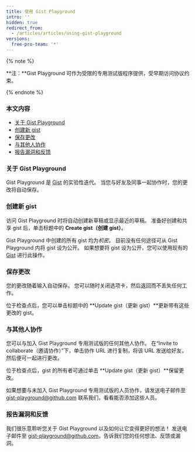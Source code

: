 ```yaml
---
title: 使用 Gist Playground
intro: ''
hidden: true
redirect_from:
  - /articles/articles/using-gist-playground
versions:
  free-pro-team: '*'
---
```


{% note %}

**注：**Gist Playground 可作为受限的专用测试版程序提供，受早期访问协议约束。

{% endnote %}

### 本文内容
- [关于 Gist Playground](#about-gist-playground)
- [创建新 gist](#creating-new-gists)
- [保存更改](#saving-your-changes)
- [与其他人协作](#collaborating-with-others)
- [报告漏洞和反馈](#reporting-bugs-and-feedback)

### 关于 Gist Playground
Gist Playground 是 [Gist](https://gist.github.com/) 的实验性迭代。 当您与好友及同事一起协作时，您的更改将自动保存。

### 创建新 gist
访问 Gist Playground 时将自动创建新草稿或显示最近的草稿。 准备好创建和共享 gist 后，单击标题中的 **Create gist（创建 gist）**。

Gist Playground 中创建的所有 gist 均为*机密*。 目前没有任何途径可从 Gist Playground 内将 gist 设为公开。 如果想要将 gist 设为公开，您可以使用现有的 [Gist](https://gist.github.com/) 进行此操作。

### 保存更改
您的更改随着输入自动保存。 您可以随时关闭选项卡，然后返回而不丢失任何工作。

位于检查点后，您可以单击标题中的 **Update gist（更新 gist）**更新带有这些更改的 gist。

### 与其他人协作
您可以与加入 Gist Playground 专用测试版的任何其他人协作。 在“Invite to collaborate（邀请协作）”下，单击协作 URL 进行复制，将该 URL 发送给好友，然后便可一起进行更改。

位于检查点后，gist 的所有者可通过单击 **Update gist（更新 gist）**保留更改。

如果想要与未加入 Gist Playground 专用测试版的人员协作，请发送电子邮件至 [gist-playground@github.com](mailto:gist-playground@github.com) 联系我们，看看能否添加这些人员。

### 报告漏洞和反馈
我们很乐意聆听您关于 Gist Playground 以及如何让它变得更好的想法！ 发送电子邮件至 [gist-playground@github.com](mailto:gist-playground@github.com)，告诉我们您的任何想法、反馈或漏洞。

